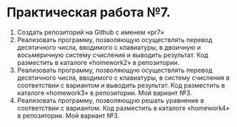 # Практическая работа №7.
1. Создать репозиторий на Github с именем «pr7» 
2. Реализовать программу, позволяющую осуществлять перевод 
десятичного числа, вводимого с клавиатуры, в двоичную и восьмеричную 
систему счисления и выводить результат. Код разместить в каталоге 
«homework2» в репозитории. 
3. Реализовать программу, позволяющую осуществлять перевод 
десятичного числа, вводимого с клавиатуры, в систему счисления в 
соответствии с вариантом и выводить результат. Код разместить в 
каталоге «homework3» в репозитории. Мой вариант №3.
4. Реализовать программу, позволяющую решать уравнение в 
соответствии с вариантом. Код разместить в каталоге «homework4» в 
репозитории. Мой вариант №3.
